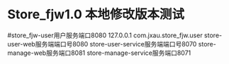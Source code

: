  # Store_fjw1.0 本地修改版本测试
 
 #store_fjw-user用户服务端口8080
     127.0.0.1  com.jxau.store_fjw.user
     store-user-web服务端端口号8080
     store-user-service服务端端口号8070
     store-manage-web服务端口8081
     store-manage-service服务端口8071